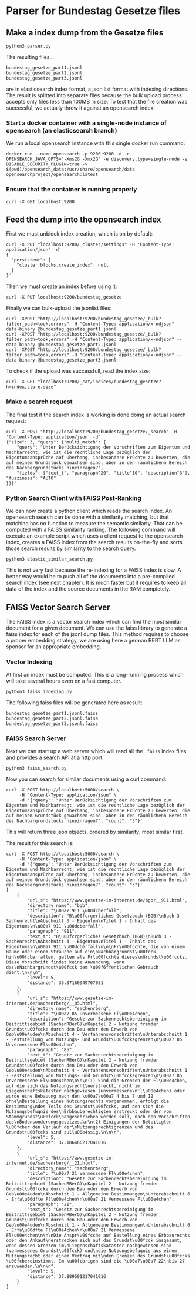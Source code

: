 # Parser for Bundestag Gesetze files

## Make a index dump from the Gesetze files
```
python3 parser.py
```

The resulting files...
```
bundestag_gesetze_part1.jsonl
bundestag_gesetze_part2.jsonl
bundestag_gesetze_part3.jsonl
```
are in elasticsearch index format, a json list format with indexing directions.
The result is splitted into separate files because the bulk upload process accepts only files less than 100MB in size.
To test that the file creation was successful, we actually throw it against an opensearch index:

### Start a docker container with a single-node instance of opensearch (an elasticsearch branch)

We run a local opensearch instance with this single docker run command:
```
docker run --name opensearch -p 9200:9200 -d -e OPENSEARCH_JAVA_OPTS="-Xms2G -Xmx2G" -e discovery.type=single-node -e DISABLE_SECURITY_PLUGIN=true -v $(pwd)/opensearch_data:/usr/share/opensearch/data opensearchproject/opensearch:latest
```

### Ensure that the container is running properly
```
curl -X GET localhost:9200
```

## Feed the dump into the opensearch index

First we must unblock index creation, which is on by default:
```
curl -X PUT "localhost:9200/_cluster/settings" -H 'Content-Type: application/json' -d'
{
  "persistent": {
    "cluster.blocks.create_index": null
  }
}'
```

Then we must create an index before using it:
```
curl -X PUT localhost:9200/bundestag_gesetze
```

Finally we can bulk-upload the jsonlist files:
```
curl -XPOST "http://localhost:9200/bundestag_gesetze/_bulk?filter_path=took,errors" -H "Content-Type: application/x-ndjson" --data-binary @bundestag_gesetze_part1.jsonl
curl -XPOST "http://localhost:9200/bundestag_gesetze/_bulk?filter_path=took,errors" -H "Content-Type: application/x-ndjson" --data-binary @bundestag_gesetze_part2.jsonl
curl -XPOST "http://localhost:9200/bundestag_gesetze/_bulk?filter_path=took,errors" -H "Content-Type: application/x-ndjson" --data-binary @bundestag_gesetze_part3.jsonl
```

To check if the upload was successfull, read the index size:
```
curl -X GET "localhost:9200/_cat/indices/bundestag_gesetze?h=index,store.size"
```

### Make a search request
The final test if the search index is working is done doing an actual search request:
```
curl -X POST "http://localhost:9200/bundestag_gesetze/_search" -H 'Content-Type: application/json' -d'
{"size": 3, "query": {"multi_match": {
    "query": "Unter Berücksichtigung der Vorschriften zum Eigentum und Nachbarrecht, wie ist die rechtliche Lage bezüglich der Eigentumsansprüche auf Überhang, insbesondere Früchte zu bewerten, die auf meinem Grundstück gewachsen sind, aber in den räumlichenn Bereich des Nachbargrundstücks hineinragen?",
    "fields": ["text_t", "paragraph^20", "title^10", "description^3"], "fuzziness": "AUTO"
}}}'
```

### Python Search Client with FAISS Post-Ranking

We can now create a python client which reads the search index. An opensearch search can be done with a similarity matching,
but that matching has no function to measure the semantic similarty. That can be computed with a FAISS similarity ranking.
The following command will execute an example script which uses a client request to the opensearch index, creates a FAISS
index from the search results on-the-fly and sorts those search results by similarity to the search query.
```
python3 elastic_similar_search.py
```

This is not very fast because the re-indexing for a FAISS index is slow. A better way would be to push all of the documents
into a pre-compiled search index (see next chapter). It is much faster but it requires to keep all data of the index and the
source documents in the RAM completely.


## FAISS Vector Search Server

The FAISS index is a vector search index which can find the most similar document for a given document.
We can use the faiss library to generate a faiss index for each of the jsonl dump files. This method requires
to choose a proper embedding strategy, we are using here a german BERT LLM as sponsor for an appropriate embedding.

### Vector Indexing
At first an index must be computed. This is a long-running process which will take several hours even on a fast computer.
```
python3 faiss_indexing.py
```

The following faiss files will be generated here as result:
```
bundestag_gesetze_part1.jsonl.faiss
bundestag_gesetze_part2.jsonl.faiss
bundestag_gesetze_part3.jsonl.faiss
```

### FAISS Search Server
Next we can start up a web server which will read all the `.faiss` index files and provides a search API at a http port.
```
python3 faiss_search.py
```

Now you can search for similar documents using a curl command:
```
curl -X POST http://localhost:5000/search \
     -H "Content-Type: application/json" \
     -d '{"query": "Unter Berücksichtigung der Vorschriften zum Eigentum und Nachbarrecht, wie ist die rechtliche Lage bezüglich der Eigentumsansprüche auf Überhang, insbesondere Früchte zu bewerten, die auf meinem Grundstück gewachsen sind, aber in den räumlichenn Bereich des Nachbargrundstücks hineinragen?", "count": "3"}'
```
This will return three json objects, ordered by similarity; most similar first.

The result for this search is:

```
curl -X POST http://localhost:5000/search \
     -H "Content-Type: application/json" \
     -d '{"query": "Unter Berücksichtigung der Vorschriften zum Eigentum und Nachbarrecht, wie ist die rechtliche Lage bezüglich der Eigentumsansprüche auf Überhang, insbesondere Früchte zu bewerten, die auf meinem Grundstück gewachsen sind, aber in den räumlichenn Bereich des Nachbargrundstücks hineinragen?", "count": "3"}'
[
    {
        "url_s": "https://www.gesetze-im-internet.de/bgb/__911.html",
        "directory_name": "bgb",
        "title": "\u00a7 911 \u00dcberfall",
        "description": "B\u00fcrgerliches Gesetzbuch (BGB)\nBuch 3 - Sachenrecht\nAbschnitt 3 - Eigentum\nTitel 1 - Inhalt des Eigentums\n\u00a7 911 \u00dcberfall",
        "paragraph": "911",
        "text_t": "B\u00fcrgerliches Gesetzbuch (BGB)\nBuch 3 - Sachenrecht\nAbschnitt 3 - Eigentum\nTitel 1 - Inhalt des Eigentums\n\u00a7 911 \u00dcberfall\n\n\nFr\u00fcchte, die von einem Baume oder einem Strauche auf ein\nNachbargrundst\u00fcck hin\u00fcberfallen, gelten als Fr\u00fcchte dieses\nGrundst\u00fccks. Diese Vorschrift findet keine Anwendung, wenn das\nNachbargrundst\u00fcck dem \u00f6ffentlichen Gebrauch dient.\n\n\n",
        "level": 5,
        "distance": 36.07160949707031
    },
    {
        "url_s": "https://www.gesetze-im-internet.de/sachenrberg/__85.html",
        "directory_name": "sachenrberg",
        "title": "\u00a7 85 Unvermessene Fl\u00e4chen",
        "description": "Gesetz zur Sachenrechtsbereinigung im Beitrittsgebiet (SachenRBerG)\nKapitel 2 - Nutzung fremder Grundst\u00fccke durch den Bau oder den Erwerb von Geb\u00e4uden\nAbschnitt 4 - Verfahrensvorschriften\nUnterabschnitt 1 - Feststellung von Nutzungs- und Grundst\u00fccksgrenzen\n\u00a7 85 Unvermessene Fl\u00e4chen",
        "paragraph": "85",
        "text_t": "Gesetz zur Sachenrechtsbereinigung im Beitrittsgebiet (SachenRBerG)\nKapitel 2 - Nutzung fremder Grundst\u00fccke durch den Bau oder den Erwerb von Geb\u00e4uden\nAbschnitt 4 - Verfahrensvorschriften\nUnterabschnitt 1 - Feststellung von Nutzungs- und Grundst\u00fccksgrenzen\n\u00a7 85 Unvermessene Fl\u00e4chen\n\n\n(1) Sind die Grenzen der Fl\u00e4chen, auf die sich das Nutzungsrecht\nerstreckt, nicht im Liegenschaftskataster nachgewiesen (unvermessene\nFl\u00e4chen) oder wurde eine Bebauung nach den \u00a7\u00a7 4 bis 7 und 12 ohne\nBestellung eines Nutzungsrechts vorgenommen, erfolgt die Bestimmung\ndes Teils des Grundst\u00fccks, auf den sich die Nutzungsbefugnis des\nErbbauberechtigten erstreckt oder der vom Stammgrundst\u00fcck\nabgeschrieben werden soll, nach den Vorschriften des\nBodensonderungsgesetzes.\n\n(2) Einigungen der Beteiligten \u00fcber den Verlauf der\nNutzungsrechtsgrenzen und des Grundst\u00fccks sind zul\u00e4ssig.\n\n\n",
        "level": 5,
        "distance": 37.186466217041016
    },
    {
        "url_s": "https://www.gesetze-im-internet.de/sachenrberg/__21.html",
        "directory_name": "sachenrberg",
        "title": "\u00a7 21 Vermessene Fl\u00e4chen",
        "description": "Gesetz zur Sachenrechtsbereinigung im Beitrittsgebiet (SachenRBerG)\nKapitel 2 - Nutzung fremder Grundst\u00fccke durch den Bau oder den Erwerb von Geb\u00e4uden\nAbschnitt 1 - Allgemeine Bestimmungen\nUnterabschnitt 6 - Erfa\u00dfte Fl\u00e4chen\n\u00a7 21 Vermessene Fl\u00e4chen",
        "paragraph": "21",
        "text_t": "Gesetz zur Sachenrechtsbereinigung im Beitrittsgebiet (SachenRBerG)\nKapitel 2 - Nutzung fremder Grundst\u00fccke durch den Bau oder den Erwerb von Geb\u00e4uden\nAbschnitt 1 - Allgemeine Bestimmungen\nUnterabschnitt 6 - Erfa\u00dfte Fl\u00e4chen\n\u00a7 21 Vermessene Fl\u00e4chen\n\n\nDie Anspr\u00fcche auf Bestellung eines Erbbaurechts oder den Ankauf\nerstrecken sich auf das Grundst\u00fcck insgesamt, wenn dessen Grenzen im\nLiegenschaftskataster nachgewiesen sind (vermessenes Grundst\u00fcck) und\ndie Nutzungsbefugnis aus einem Nutzungsrecht oder einem Vertrag mit\nden Grenzen des Grundst\u00fccks \u00fcbereinstimmt. Im \u00fcbrigen sind die \u00a7\u00a7 22\nbis 27 anzuwenden.\n\n\n",
        "level": 5,
        "distance": 37.889591217041016
    }
]
```
